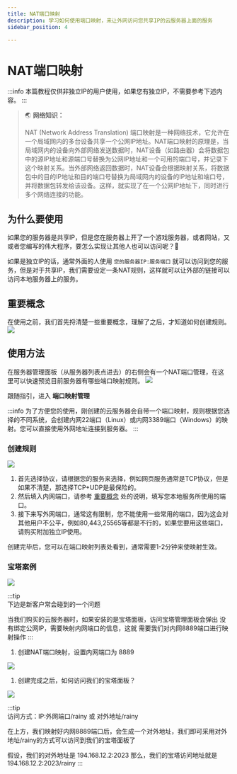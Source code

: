 ```yaml
---
title: NAT端口映射
description: 学习如何使用端口映射，来让外网访问您共享IP的云服务器上面的服务
sidebar_position: 4

---
```



# NAT端口映射

:::info
本篇教程仅供非独立IP的用户使用，如果您有独立IP，不需要参考下述内容。
:::

> 🌏 **网络知识：**
> 
> NAT (Network Address Translation) 端口映射是一种网络技术，它允许在一个局域网内的多台设备共享一个公网IP地址。NAT端口映射的原理是，当局域网内的设备向外部网络发送数据时，NAT设备（如路由器）会将数据包中的源IP地址和源端口号替换为公网IP地址和一个可用的端口号，并记录下这个映射关系。当外部网络返回数据时，NAT设备会根据映射关系，将数据包中的目的IP地址和目的端口号替换为局域网内的设备的IP地址和端口号，并将数据包转发给该设备。这样，就实现了在一个公网IP地址下，同时进行多个网络连接的功能。

## 为什么要使用

如果您的服务器是共享IP，但是您在服务器上开了一个游戏服务器，或者网站，又或者您编写的伟大程序，要怎么实现让其他人也可以访问呢？🤔

如果是独立IP的话，通常外面的人使用 `您的服务器IP:服务端口` 就可以访问到您的服务，但是对于共享IP，我们需要设定一条NAT规则，这样就可以让外部的链接可以访问本地服务器上的服务。

## 重要概念
在使用之前，我们首先捋清楚一些重要概念，理解了之后，才知道如何创建规则。
![](https://cn-sy1.rains3.com/rainyun-assets/pic/2023/12/20231211112935_49cc2e9f6ab373ff703c7dc06885c873.png)

## 使用方法
在服务器管理面板（从服务器列表点进去）的右侧会有一个NAT端口管理，在这里可以快速预览目前服务器有哪些端口映射规则。
![](https://cn-sy1.rains3.com/rainyun-assets/pic/2023/12/20231211112936_b798abe6e1b1318ee36b0dcb3fb9e4d3.png)

跟随指引，进入 **端口映射管理**

:::info
为了方便您的使用，刚创建的云服务器会自带一个端口映射，规则根据您选择的不同系统，会创建内网22端口（Linux）或内网3389端口（Windows）的映射。您可以直接使用外网地址连接到服务器。
:::

### 创建规则
![](https://cn-sy1.rains3.com/rainyun-assets/pic/2023/12/20231211112936_f14e6f1a355519ff566fab7bb1b557c4.png)
1. 首先选择协议，请根据您的服务来选择，例如网页服务通常是TCP协议，但是如果不清楚，那选择TCP+UDP是最保险的。
2. 然后填入内网端口，请参考 [重要概念](#重要概念) 处的说明，填写您本地服务所使用的端口。
3. 接下来写外网端口，通常这有限制，您不能使用一些常用的端口，因为这会对其他用户不公平，例如80,443,25565等都是不行的，如果您要用这些端口，请购买附加独立IP使用。

创建完毕后，您可以在端口映射列表处看到，通常需要1-2分钟来使映射生效。

### 宝塔案例
![](https://cn-sy1.rains3.com/rainyun-assets/pic/2023/12/20231211112937_6920626369b1f05844f5e3d6f93b5f6e.png)

:::tip  
下边是新客户常会碰到的一个问题

当我们购买的云服务器时，如果安装的是宝塔面板，访问宝塔管理面板会弹出 没有绑定公网IP，需要映射内网端口的信息，这就
需要我们对内网8889端口进行映射操作
:::    

1. 创建NAT端口映射，设置内网端口为 8889

![](https://cn-sy1.rains3.com/rainyun-assets/pic/2023/12/20231211112937_cbc3bc62b0fb410740f1e280d6304823.png)

1. 创建完成之后，如何访问我们的宝塔面板？

![](https://cn-sy1.rains3.com/rainyun-assets/pic/2023/12/20231211112937_e50d7bbc5dcf8602ae69bc66a16c1937.png)

:::tip  
访问方式：IP:外网端口/rainy 或 对外地址/rainy

在上方，我们映射好内网8889端口后，会生成一个对外地址，我们即可采用对外地址/rainy的方式可以访问到我们的宝塔面板了

假设，我们的对外地址是 194.168.12.2:2023 那么，我们的宝塔访问地址就是 194.168.12.2:2023/rainy
::: 